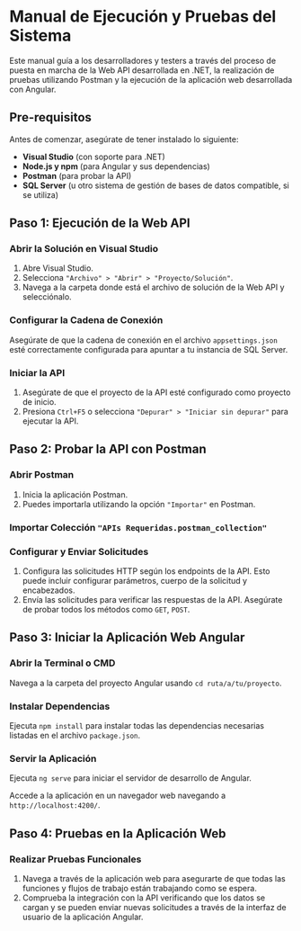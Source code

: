 # Manual de Ejecución y Pruebas del Sistema

Este manual guía a los desarrolladores y testers a través del proceso de puesta en marcha de la Web API desarrollada en .NET, la realización de pruebas utilizando Postman y la ejecución de la aplicación web desarrollada con Angular.

## Pre-requisitos

Antes de comenzar, asegúrate de tener instalado lo siguiente:

- **Visual Studio** (con soporte para .NET)
- **Node.js y npm** (para Angular y sus dependencias)
- **Postman** (para probar la API)
- **SQL Server** (u otro sistema de gestión de bases de datos compatible, si se utiliza)

## Paso 1: Ejecución de la Web API

### Abrir la Solución en Visual Studio

1. Abre Visual Studio.
2. Selecciona `"Archivo" > "Abrir" > "Proyecto/Solución"`.
3. Navega a la carpeta donde está el archivo de solución de la Web API y selecciónalo.

### Configurar la Cadena de Conexión

Asegúrate de que la cadena de conexión en el archivo `appsettings.json` esté correctamente configurada para apuntar a tu instancia de SQL Server.

### Iniciar la API

1. Asegúrate de que el proyecto de la API esté configurado como proyecto de inicio.
2. Presiona `Ctrl+F5` o selecciona `"Depurar" > "Iniciar sin depurar"` para ejecutar la API.

## Paso 2: Probar la API con Postman

### Abrir Postman

1. Inicia la aplicación Postman.
2. Puedes importarla utilizando la opción `"Importar"` en Postman.

### Importar Colección `"APIs Requeridas.postman_collection"`

### Configurar y Enviar Solicitudes

1. Configura las solicitudes HTTP según los endpoints de la API. Esto puede incluir configurar parámetros, cuerpo de la solicitud y encabezados.
2. Envía las solicitudes para verificar las respuestas de la API. Asegúrate de probar todos los métodos como `GET`, `POST`.

## Paso 3: Iniciar la Aplicación Web Angular

### Abrir la Terminal o CMD

Navega a la carpeta del proyecto Angular usando `cd ruta/a/tu/proyecto`.

### Instalar Dependencias

Ejecuta `npm install` para instalar todas las dependencias necesarias listadas en el archivo `package.json`.

### Servir la Aplicación

Ejecuta `ng serve` para iniciar el servidor de desarrollo de Angular.

Accede a la aplicación en un navegador web navegando a `http://localhost:4200/`.

## Paso 4: Pruebas en la Aplicación Web

### Realizar Pruebas Funcionales

1. Navega a través de la aplicación web para asegurarte de que todas las funciones y flujos de trabajo están trabajando como se espera.
2. Comprueba la integración con la API verificando que los datos se cargan y se pueden enviar nuevas solicitudes a través de la interfaz de usuario de la aplicación Angular.
